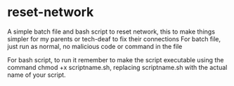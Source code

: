 # reset-network
A simple batch file and bash script to reset network, this to make things simpler for my parents or tech-deaf to fix their connections 
For batch file, just run as normal, no malicious code or command in the file 

For bash script, to run it remember to make the script executable using the command chmod +x scriptname.sh, replacing scriptname.sh with the actual name of your script.

